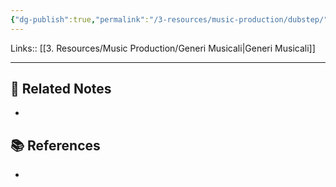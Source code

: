```yaml
---
{"dg-publish":true,"permalink":"/3-resources/music-production/dubstep/","tags":["type/note"]}
---
```


Links:: [[3. Resources/Music Production/Generi Musicali\|Generi Musicali]]

---





## 🔗 Related Notes

- 

## 📚 References

- 